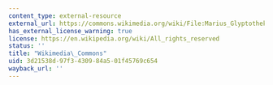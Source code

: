 ```yaml
---
content_type: external-resource
external_url: https://commons.wikimedia.org/wiki/File:Marius_Glyptothek_Munich_319.jpg
has_external_license_warning: true
license: https://en.wikipedia.org/wiki/All_rights_reserved
status: ''
title: "Wikimedia\_Commons"
uid: 3d21538d-97f3-4309-84a5-01f45769c654
wayback_url: ''
---
```

